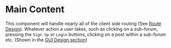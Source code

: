 # Main Content

This component will handle nearly all of the client side routing (See
[Route Design](#route-design)). Whatever action a user takes, such as clicking
on a sub-forum, pressing the `Sign Up` or `Login` buttons, clicking on a post
within a sub-forum etc. (Shown in the [GUI Design section](#gui-design))
